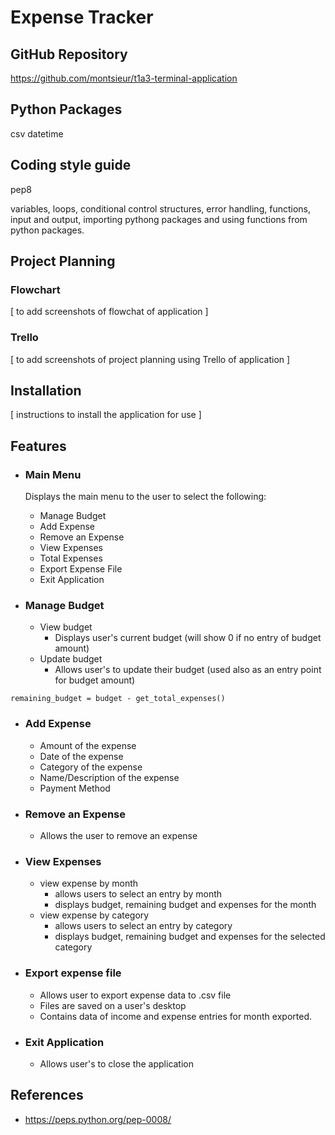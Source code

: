 # Expense Tracker

## GitHub Repository
https://github.com/montsieur/t1a3-terminal-application

## Python Packages

csv
datetime

## Coding style guide

pep8

variables, loops, conditional control structures, error handling, functions, input and output, importing pythong packages and using functions from python packages.

## Project Planning

### Flowchart

[ to add screenshots of flowchat of application ]

### Trello

[ to add screenshots of project planning using Trello of application ]

## Installation

[ instructions to install the application for use ]

## Features

- ### Main Menu
    Displays the main menu to the user to select the following:

    - Manage Budget
    - Add Expense
    - Remove an Expense
    - View Expenses
    - Total Expenses
    - Export Expense File
    - Exit Application

- ### Manage Budget

    - View budget
        - Displays user's current budget (will show 0 if no entry of budget amount)
    - Update budget
        - Allows user's to update their budget (used also as an entry point for budget amount)

`remaining_budget = budget - get_total_expenses()`

- ### Add Expense

    - Amount of the expense
    - Date of the expense
    - Category of the expense
    - Name/Description of the expense
    - Payment Method

- ### Remove an Expense

    - Allows the user to remove an expense

- ### View Expenses

    - view expense by month
        - allows users to select an entry by month
        - displays budget, remaining budget and expenses for the month
    - view expense by category
        - allows users to select an entry by category
        - displays budget, remaining budget and expenses for the selected category

- ### Export expense file

    - Allows user to export expense data to .csv file
    - Files are saved on a user's desktop
    - Contains data of income and expense entries for month exported.

- ### Exit Application

    - Allows user's to close the application

## References

- https://peps.python.org/pep-0008/